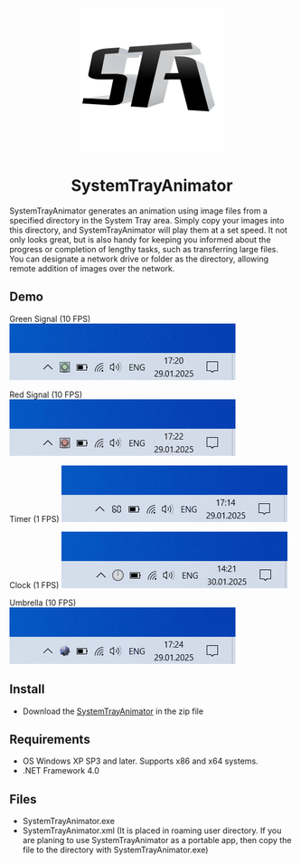 <div align="center">

<img src="./SystemTrayAnimator/Images/SystemTrayAnimator.png" alt="logo" width="256">

# SystemTrayAnimator

</div>

SystemTrayAnimator generates an animation using image files from a specified directory in the System Tray area. Simply copy your images into this directory, and SystemTrayAnimator will play them at a set speed. It not only looks great, but is also handy for keeping you informed about the progress or completion of lengthy tasks, such as transferring large files. You can designate a network drive or folder as the directory, allowing remote addition of images over the network.

## Demo

Green Signal (10 FPS)
![GreenSignal](./SystemTrayAnimator/Images/Demo/GreenSignal.gif)

Red Signal (10 FPS)
![RedSignal](./SystemTrayAnimator/Images/Demo/RedSignal.gif)

Timer (1 FPS)
![Timer](./SystemTrayAnimator/Images/Demo/Timer.gif)

Clock (1 FPS)
![Clock](./SystemTrayAnimator/Images/Demo/Clock.gif)

Umbrella (10 FPS)
![Umbrella](./SystemTrayAnimator/Images/Demo/Umbrella.gif)

## Install

* Download the [SystemTrayAnimator](https://github.com/AlexanderPro/SystemTrayAnimator/releases) in the zip file

## Requirements

* OS Windows XP SP3 and later. Supports x86 and x64 systems.
* .NET Framework 4.0

## Files

* SystemTrayAnimator.exe
* SystemTrayAnimator.xml (It is placed in roaming user directory. If you are planing to use SystemTrayAnimator as a portable app, then copy the file to the directory with SystemTrayAnimator.exe)